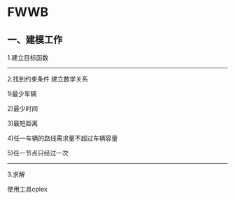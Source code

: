 # FWWB


## 一、建模工作

1.建立目标函数




***
2.找到约束条件 建立数学关系

1)最少车辆

2)最少时间

3)最短距离

4)任一车辆的路线需求量不超过车辆容量

5)任一节点只经过一次



***
3.求解

使用工具cplex
